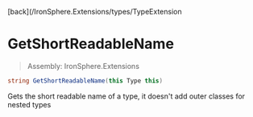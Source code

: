 ﻿

[back](/IronSphere.Extensions/types/TypeExtension

# GetShortReadableName

> Assembly: IronSphere.Extensions

```csharp
string GetShortReadableName(this Type this)
```

Gets the short readable name of a type, it doesn&#39;t add outer classes for nested types

 